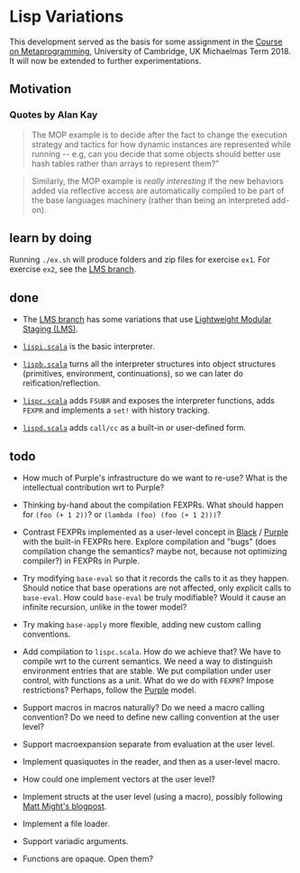 # Lisp Variations

This development served as the basis for some assignment in the [Course on Metaprogramming](https://github.com/namin/metaprogramming), University of Cambridge, UK Michaelmas Term 2018.
It will now be extended to further experimentations.

## Motivation

### Quotes by Alan Kay

> The MOP example is to decide after the fact to change the execution
> strategy and tactics for how dynamic instances are represented while
> running -- e.g, can you decide that some objects should better use
> hash tables rather than arrays to represent them?”

> Similarly, the MOP example is *really interesting* if the new
> behaviors added via reflective access are automatically compiled to
> be part of the base languages machinery (rather than being an
> interpreted add-on).

## learn by doing

Running `./ex.sh` will produce folders and zip files for exercise `ex1`.
For exercise `ex2`, see the [LMS branch](https://github.com/namin/lisp-variations/tree/lms).

## done

- The [LMS branch](https://github.com/namin/lisp-variations/tree/lms) has some variations that use [Lightweight Modular Staging (LMS)](https://scala-lms.github.io/tutorials).

- [`lispi.scala`](lispi.scala) is the basic interpreter.

- [`lispb.scala`](lispb.scala) turns all the interpreter structures into object
  structures (primitives, environment, continuations), so we can later
  do reification/reflection.

- [`lispc.scala`](lispc.scala) adds `FSUBR` and exposes the interpreter functions,
  adds `FEXPR` and implements a `set!` with history tracking.

- [`lispd.scala`](lispd.scala) adds `call/cc` as a built-in or user-defined form.

## todo

- How much of Purple's infrastructure do we want to re-use? What is the intellectual contribution wrt to Purple?

- Thinking by-hand about the compilation FEXPRs. What should happen for `(foo (+ 1 2))`? or `(lambda (foo) (foo (+ 1 2)))`?

- Contrast FEXPRs implemented as a user-level concept in
  [Black](https://github.com/namin/black/blob/fexpr/examples/fexpr.blk)
  /
  [Purple](https://github.com/namin/lms-black/blob/master/src/test/scala/lms/black/fexpr.scala)
  with the built-in FEXPRs here.
  Explore compilation and "bugs" (does compilation change the semantics? maybe not, because not optimizing compiler?)
  in FEXPRs in Purple.

- Try modifying `base-eval` so that it records the calls to it as they happen.
  Should notice that base operations are not affected, only explicit calls to `base-eval`.
  How could `base-eval` be truly modifiable? Would it cause an infinite recursion, unlike in the tower model?

- Try making `base-apply` more flexible, adding new custom calling conventions.

- Add compilation to `lispc.scala`. How do we achieve that? We
  have to compile wrt to the current semantics. We need a way to
  distinguish environment entries that are stable. We put compilation
  under user control, with functions as a unit. What do we do with
  `FEXPR`? Impose restrictions? Perhaps, follow the [Purple](https://github.com/namin/lms-black) model.

- Support macros in macros naturally? Do we need a macro calling convention? Do we need to define new calling convention at the user level?

- Support macroexpansion separate from evaluation at the user level.

- Implement quasiquotes in the reader, and then as a user-level macro.

- How could one implement vectors at the user level?

- Implement structs at the user level (using a macro), possibly following [Matt Might's blogpost](https://matt.might.net/articles/implementation-of-scheme-vector-struct-in-syntax-rules/).

- Implement a file loader.

- Support variadic arguments.

- Functions are opaque. Open them?
